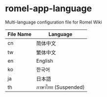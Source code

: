 # romel-app-language
Multi-language configuration file for Romel Wiki


File Name | Language
-|-
cn | 简体中文
tw | 繁体中文
en | English
ko | 한국어
ja | 日本語
th | ภาษาไทย (Suspended)

